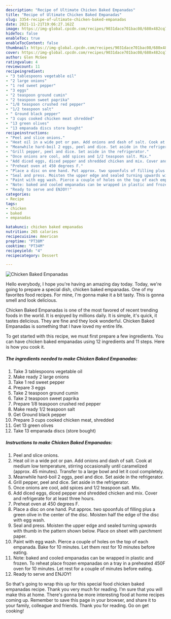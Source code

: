 ```yaml
---
description: "Recipe of Ultimate Chicken Baked Empanadas"
title: "Recipe of Ultimate Chicken Baked Empanadas"
slug: 3354-recipe-of-ultimate-chicken-baked-empanadas
date: 2021-11-21T19:06:27.162Z
image: https://img-global.cpcdn.com/recipes/9031dace701bac08/680x482cq70/chicken-baked-empanadas-recipe-main-photo.jpg
hideToc: false
enableToc: true
enableTocContent: false
thumbnail: https://img-global.cpcdn.com/recipes/9031dace701bac08/680x482cq70/chicken-baked-empanadas-recipe-main-photo.jpg
cover: https://img-global.cpcdn.com/recipes/9031dace701bac08/680x482cq70/chicken-baked-empanadas-recipe-main-photo.jpg
author: Glen McGee
ratingvalue: 4
reviewcount: 11
recipeingredient:
- "3 tablespoons vegetable oil"
- "2 large onions"
- "1 red sweet pepper"
- "3 eggs"
- "2 teaspoon ground cumin"
- "2 teaspoon sweet paprika"
- "1/8 teaspoon crushed red pepper"
- "1/2 teaspoon salt"
- " Ground black pepper"
- "3 cups cooked chicken meat shredded"
- "13 green olives"
- "13 empanada discs store bought"
recipeinstructions:
- "Peel and slice onions."
- "Heat oil in a wide pot or pan. Add onions and dash of salt. Cook at medium low temperature, stirring occasionally until caramelized (approx. 45 minutes). Transfer to a large bowl and let it cool completely."
- "Meanwhile hard-boil 2 eggs, peel and dice. Set aside in the refrigerator."
- "Grill pepper, peel and dice. Set aside in the refrigerator."
- "Once onions are cool, add spices and 1/2 teaspoon salt. Mix."
- "Add diced eggs, diced pepper and shredded chicken and mix. Cover and refrigerate for at least three hours."
- "Preheat oven at 450 degrees F."
- "Place a disc on one hand. Put approx. two spoonfuls of filling plus a green olive in the center of the disc. Moisten half the edge of the disc with egg wash."
- "Seal and press. Moisten the upper edge and sealed turning upwards with thumb in the pattern shown below. Place on sheet with parchment paper."
- "Paint with egg wash. Pierce a couple of holes on the top of each empanada. Bake for 10 minutes. Let them rest for 10 minutes before eating."
- "Note: baked and cooled empanadas can be wrapped in plastic and frozen. To reheat place frozen empanadas on a tray in a preheated 450F oven for 10 minutes. Let rest for a couple of minutes before eating."
- "Ready to serve and ENJOY!"
categories:
- Recipe
tags:
- chicken
- baked
- empanadas

katakunci: chicken baked empanadas 
nutrition: 265 calories
recipecuisine: American
preptime: "PT38M"
cooktime: "PT34M"
recipeyield: "4"
recipecategory: Dessert

---
```



![Chicken Baked Empanadas](https://img-global.cpcdn.com/recipes/9031dace701bac08/680x482cq70/chicken-baked-empanadas-recipe-main-photo.jpg)

Hello everybody, I hope you're having an amazing day today. Today, we're going to prepare a special dish, chicken baked empanadas. One of my favorites food recipes. For mine, I'm gonna make it a bit tasty. This is gonna smell and look delicious.



Chicken Baked Empanadas is one of the most favored of recent trending foods in the world. It is enjoyed by millions daily. It is simple, it's quick, it tastes delicious. They are fine and they look wonderful. Chicken Baked Empanadas is something that I have loved my entire life.


To get started with this recipe, we must first prepare a few ingredients. You can have chicken baked empanadas using 12 ingredients and 11 steps. Here is how you cook it.

<!--inarticleads1-->

##### The ingredients needed to make Chicken Baked Empanadas:

1. Take 3 tablespoons vegetable oil
1. Make ready 2 large onions
1. Take 1 red sweet pepper
1. Prepare 3 eggs
1. Take 2 teaspoon ground cumin
1. Take 2 teaspoon sweet paprika
1. Prepare 1/8 teaspoon crushed red pepper
1. Make ready 1/2 teaspoon salt
1. Get  Ground black pepper
1. Prepare 3 cups cooked chicken meat, shredded
1. Get 13 green olives
1. Take 13 empanada discs (store bought)




<!--inarticleads2-->

##### Instructions to make Chicken Baked Empanadas:

1. Peel and slice onions.
1. Heat oil in a wide pot or pan. Add onions and dash of salt. Cook at medium low temperature, stirring occasionally until caramelized (approx. 45 minutes). Transfer to a large bowl and let it cool completely.
1. Meanwhile hard-boil 2 eggs, peel and dice. Set aside in the refrigerator.
1. Grill pepper, peel and dice. Set aside in the refrigerator.
1. Once onions are cool, add spices and 1/2 teaspoon salt. Mix.
1. Add diced eggs, diced pepper and shredded chicken and mix. Cover and refrigerate for at least three hours.
1. Preheat oven at 450 degrees F.
1. Place a disc on one hand. Put approx. two spoonfuls of filling plus a green olive in the center of the disc. Moisten half the edge of the disc with egg wash.
1. Seal and press. Moisten the upper edge and sealed turning upwards with thumb in the pattern shown below. Place on sheet with parchment paper.
1. Paint with egg wash. Pierce a couple of holes on the top of each empanada. Bake for 10 minutes. Let them rest for 10 minutes before eating.
1. Note: baked and cooled empanadas can be wrapped in plastic and frozen. To reheat place frozen empanadas on a tray in a preheated 450F oven for 10 minutes. Let rest for a couple of minutes before eating.
1. Ready to serve and ENJOY!



So that's going to wrap this up for this special food chicken baked empanadas recipe. Thank you very much for reading. I'm sure that you will make this at home. There's gonna be more interesting food at home recipes coming up. Remember to save this page in your browser, and share it to your family, colleague and friends. Thank you for reading. Go on get cooking!
